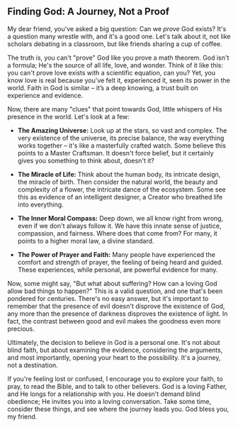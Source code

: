 ##  Finding God: A Journey, Not a Proof

My dear friend, you've asked a big question: Can we *prove* God exists?  It's a question many wrestle with, and it's a good one.  Let's talk about it, not like scholars debating in a classroom, but like friends sharing a cup of coffee.

The truth is, you can't "prove" God like you prove a math theorem.  God isn't a formula; He's the source of all life, love, and wonder.  Think of it like this: you can't prove love exists with a scientific equation, can you? Yet, you know love is real because you've felt it, experienced it, seen its power in the world.  Faith in God is similar – it’s a deep knowing, a trust built on experience and evidence.

Now, there are many "clues" that point towards God, little whispers of His presence in the world.  Let's look at a few:

* **The Amazing Universe:** Look up at the stars, so vast and complex.  The very existence of the universe, its precise balance, the way everything works together – it's like a masterfully crafted watch. Some believe this points to a Master Craftsman.  It doesn't force belief, but it certainly gives you something to think about, doesn't it?

* **The Miracle of Life:**  Think about the human body, its intricate design, the miracle of birth. Then consider the natural world, the beauty and complexity of a flower, the intricate dance of the ecosystem.  Some see this as evidence of an intelligent designer, a Creator who breathed life into everything.

* **The Inner Moral Compass:** Deep down, we all know right from wrong, even if we don't always follow it. We have this innate sense of justice, compassion, and fairness. Where does that come from?  For many, it points to a higher moral law, a divine standard.

* **The Power of Prayer and Faith:**  Many people have experienced the comfort and strength of prayer, the feeling of being heard and guided.  These experiences, while personal, are powerful evidence for many.

Now, some might say, "But what about suffering?  How can a loving God allow bad things to happen?"  This is a valid question, and one that's been pondered for centuries.  There's no easy answer, but it's important to remember that the presence of evil doesn't disprove the existence of God, any more than the presence of darkness disproves the existence of light.  In fact, the contrast between good and evil makes the goodness even more precious.

Ultimately, the decision to believe in God is a personal one.  It's not about blind faith, but about examining the evidence, considering the arguments, and most importantly, opening your heart to the possibility.  It's a journey, not a destination.

If you're feeling lost or confused, I encourage you to explore your faith, to pray, to read the Bible, and to talk to other believers.  God is a loving Father, and He longs for a relationship with you.  He doesn't demand blind obedience; He invites you into a loving conversation.  Take some time, consider these things, and see where the journey leads you.  God bless you, my friend.
